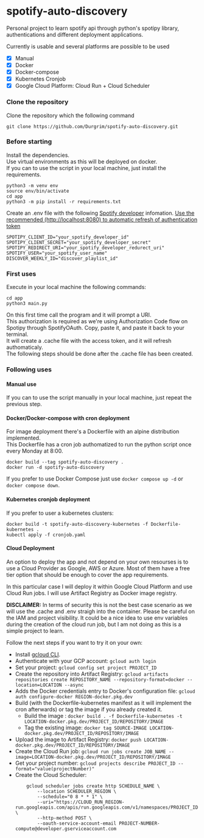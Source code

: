 # spotify-auto-discovery
Personal project to learn spotify api through python's spotipy library, authentications and different deployment applications. 

Currently is usable and several platforms are possible to be used
- [x] Manual
- [x] Docker
- [x] Docker-compose
- [X] Kubernetes Cronjob
- [X] Google Cloud Platform: Cloud Run + Cloud Scheduler
  
### Clone the repository
Clone the repository which the following command

    git clone https://github.com/Durgrim/spotify-auto-discovery.git

### Before starting
Install the dependencies.  
Use virtual environments as this will be deployed on docker.  
If you can to use the script in your local machine, just install the requirements.  

    python3 -m venv env
    source env/bin/activate
    cd app
    python3 -m pip install -r requirements.txt

Create an .env file with the following [Spotify developer](https://developer.spotify.com/) infomation.
[Use the recommended (http://localhost:8080) to automatic refresh of authentication token](https://github.com/spotipy-dev/spotipy/blob/587baec9b95da6c45e45f0f8e5b2577bda780980/spotipy/oauth2.py#L374..L383)

    SPOTIPY_CLIENT_ID="your_spotify_developer_id"
    SPOTIPY_CLIENT_SECRET="your_spotify_developer_secret"
    SPOTIPY_REDIRECT_URI="your_spotify_developer_redurect_uri"
    SPOTIFY_USER="your_spotify_user_name"
    DISCOVER_WEEKLY_ID="discover_playlist_id"

### First uses
Execute in your local machine the following commands:

    cd app
    python3 main.py

On this first time call the program and it will prompt a URI.  
This authorization is required as we're using Authorization Code flow on Spotipy through SpotifyOAuth.
Copy, paste it, and paste it back to your terminal.  
It will create a .cache file with the access token, and it will refresh authomaticaly.  
The following steps should be done after the .cache file has been created.  

### Following uses

#### Manual use
If you can to use the script manually in your local machine, just repeat the previous step.  

#### Docker/Docker-compose with cron deployment
For image deployment there's a Dockerfile with an alpine distribution implemented.  
This Dockerfile has a cron job authomatized to run the python script once every Monday at 8:00.

    docker build --tag spotify-auto-discovery .
    docker run -d spotify-auto-discovery

If you prefer to use Docker Compose just use `docker compose up -d` or `docker compose down`.  

#### Kubernetes cronjob deployment
If you prefer to user a kubernetes clusters:

    docker build -t spotify-auto-discovery-kubernetes -f Dockerfile-kubernetes .
    kubectl apply -f cronjob.yaml

#### Cloud Deployment
An option to deploy the app and not depend on your own resourses is to use a Cloud Provider as Google, AWS or Azure.
Most of them have a free tier option that should be enough to cover the app requirements.

In this particular case I will deploy it within Google Cloud Platform and use Cloud Run jobs.
I will use Artifact Registry as Docker image registry.

**DISCLAIMER:**
In terms of security this is not the best case scenario as we will use the .cache and .env straigh into the container.
Please be careful on the IAM and project visibility.
It could be a nice idea to use env variables during the creation of the cloud run job, but I am not doing as this is a simple project to learn.

Follow the next steps if you want to try it on your own:
- Install [gcloud CLI](https://cloud.google.com/sdk/docs/install).
- Authenticate with your GCP account:
   `gcloud auth login`
- Set your project:
   `gcloud config set project PROJECT_ID`
- Create the repository into Artifact Registry:
    `gcloud artifacts repositories create REPOSITORY_NAME --repository-format=docker --location=LOCATION --async`
- Adds the Docker credentials entry to Docker's configuration file:
    `gcloud auth configure-docker REGION-docker.pkg.dev`
- Build (with the Dockerfile-kubernetes manifest as it will implement the cron afterwards) or tag the image if you already created it.
   - Build the image :
        `docker build . -f Dockerfile-kubernetes -t LOCATION-docker.pkg.dev/PROJECT_ID/REPOSITORY/IMAGE`
   - Tag the existing image:
        `docker tag SOURCE-IMAGE LOCATION-docker.pkg.dev/PROJECT_ID/REPOSITORY/IMAGE`
- Upload the image to Artifact Registry:
    `docker push LOCATION-docker.pkg.dev/PROJECT_ID/REPOSITORY/IMAGE`
- Create the Cloud Run job:
    `gcloud run jobs create JOB_NAME --image=LOCATION-docker.pkg.dev/PROJECT_ID/REPOSITORY/IMAGE`
- Get your project number:
    `gcloud projects describe PROJECT_ID --format="value(projectNumber)"`
- Create the Cloud Scheduler:
    ```
        gcloud scheduler jobs create http SCHEDULE_NAME \
            --location SCHEDULER_REGION \
            --schedule="0 8 * * 1" \
            --uri="https://CLOUD_RUN_REGION-run.googleapis.com/apis/run.googleapis.com/v1/namespaces/PROJECT_ID/jobs/CLOUD_RUN_JOB_NAME:run" \
            --http-method POST \
            --oauth-service-account-email PROJECT-NUMBER-compute@developer.gserviceaccount.com
    ```